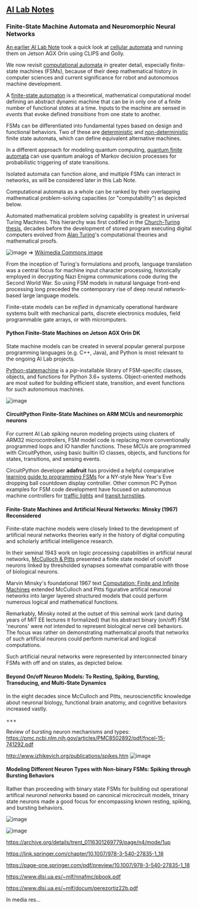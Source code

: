 ## <u>AI Lab Notes</u>

### **Finite-State Machine Automata and Neuromorphic Neural Networks**

[An earlier AI Lab Note](https://github.com/rtrelease/Jetson-Symbolics-Neuromorphics/blob/main/GameOfLife.md) took a quick look at [cellular automata](https://plato.stanford.edu/entries/cellular-automata/) and running them on Jetson AGX Orin using CLIPS and Golly.  

We now revisit [computational automata](https://en.m.wikipedia.org/wiki/Automata_theory) in greater detail, especially finite-state machines (FSMs), because of their deep mathematical history in computer sciences and current significance for robot and autonomous machine development.

A [finite-state automaton](https://en.m.wikipedia.org/wiki/Finite-state_machine) is a theoretical, mathematical computational model defining an abstract dynamic machine that can be in only one of a finite number of functional *states* at a time.  Inputs to the machine are sensed in *events* that evoke defined *transitions* from one state to another.

FSMs can be differentiated into fundamental types based on design and functional behaviors. Two of these are [deterministic](https://en.m.wikipedia.org/wiki/Deterministic_finite_automaton) and [non-deterministic](https://en.m.wikipedia.org/wiki/Nondeterministic_finite_automaton) finite state automata, which can define equivalent alternative machines.

In a different approach for modeling quantum computing, [quantum finite automata](https://en.m.wikipedia.org/w/index.php?title=Quantum_finite_automaton) can use quantum analogs of Markov decision processes for probabilistic triggering of state transitions.

Isolated automata can function alone, and multiple FSMs can interact in networks, as will be considered later in this Lab Note.

Computational automata as a whole can be ranked by their overlapping mathematical problem-solving capacities (or "computability") as depicted below.  

Automated mathematical problem solving capability is greatest in universal Turing Machines.  This hierarchy was first codified in the [Church-Turing thesis](https://plato.stanford.edu/entries/church-turing/), decades before the development of stored program executing digital computers evolved from [Alan Turing](https://en.m.wikipedia.org/wiki/Alan_Turing)'s computational theories and mathematical proofs.

![image](https://github.com/user-attachments/assets/273a2cca-b6d2-4bb0-82e4-8b11eca86b43)
 => [Wikimedia Commons image](https://en.m.wikipedia.org/wiki/File:Automata_theory.svg)

From the inception of Turing's formulations and proofs, language translation was a central focus for machine input character processing, historically employed in decrypting Nazi Enigma communications code during the Second World War.  So using FSM models in natural language front-end processing long preceded the contemporary rise of deep neural network-based large language models.

Finite-state models can be *reified* in dynamically operational hardware systems built with mechanical parts, discrete electronics modules, field programmable gate arrays, or with micromputers.

#### Python Finite-State Machines on Jetson AGX Orin DK

State machine models can be created in several popular general purpose programming languages (e.g. C++, Java), and Python is most relevant to the ongoing AI Lab projects.  

[Python-statemachine](https://pypi.org/project/python-statemachine/) is a *pip*-installable library of FSM-specific classes, objects, and functions for Python 3.6+ systems.  Object-oriented methods are most suited for building efficient state, transition, and event functions for such autonomous machines.

![image](https://github.com/user-attachments/assets/2d8d5e87-7576-4252-8e6c-e321c3454e13)


#### CircuitPython Finite-State Machines on ARM MCUs and neuromorphic neurons

For current AI Lab spiking neuron modeling projects using clusters of ARM32 microcontrollers, FSM model code is replacing more conventionally programmed loops and IO handler functions. These MCUs are programmed with CircuitPython, using basic builtin IO classes, objects, and functions for states, transitions, and sensing events.

CircuitPython developer **adafruit** has provided a helpful comparative [learning guide to programming FSMs](https://cdn-learn.adafruit.com/downloads/pdf/circuitpython-101-state-machines.pdf) for a NY-style New Year's Eve dropping ball countdown display controller. Other common PC Python examples for FSM code development have focused on autonomous machine controllers for [traffic lights](https://python-statemachine.readthedocs.io/en/latest/readme.html) and [transit turnstiles](https://github.com/cmaugg/pystatemachine).


#### Finite-State Machines and Artificial Neural Networks: Minsky (1967) Reconsidered

Finite-state machine models were closely linked to the development of artificial neural networks theories early in the history of digital computing and scholarly artificial intelligence research.

In their seminal 1943 work on logic processing capabilities in artificial neural networks, [McCulloch & Pitts](https://home.csulb.edu/~cwallis/382/readings/482/mccolloch.logical.calculus.ideas.1943.pdf) presented a finite state model of on/off neurons linked by thresholded synapses somewhat comparable with those of biological neurons.

Marvin Minsky's foundational 1967 text [Computation: Finite and Infinite Machines](https://archive.org/details/computationfinit0000mins/page/n4/mode/1up) extended McCulloch and Pitts figurative artifical neuronal networks into larger layered structured models that could perform numerous logical and mathematical functions.

Remarkably, Minsky noted at the outset of this seminal work (and during years of MIT EE lectures it formalized) that his abstract binary (on/off) FSM 'neurons' were *not* intended to represent biological nerve cell behaviors.  The focus was rather on demonstrating mathematical proofs that networks of such artificial neurons could perform numerical and logical computations.

Such artificial neural networks were represented by interconnected binary FSMs with off and on states, as depicted below.


#### Beyond On/off Neuron Models: To Resting, Spiking, Bursting, Transducing, and Multi-State Dynamics

In the eight decades since McCulloch and Pitts, neuroscienctific knowledge about neuronal biology, functional brain anatomy, and cognitive behaviors increased vastly.

+++

Review of bursting neuron mechanisms and types:
https://pmc.ncbi.nlm.nih.gov/articles/PMC8502892/pdf/fncel-15-741292.pdf



http://www.izhikevich.org/publications/spikes.htm
![image](https://github.com/user-attachments/assets/634543b3-9253-41a0-9324-da2c5341b26c)

#### Modeling Different Neuron Types with Non-binary FSMs: Spiking through Bursting Behaviors

Rather than proceeding with binary state FSMs for building out operational artifical *neuronal networks* based on canonical microcircuit models, trinary state neurons made a good focus for encompassing known resting, spiking, and bursting behaviors.

![image](https://github.com/user-attachments/assets/e4e41245-6b2c-46d6-8023-b93109928175)

![image](https://user-images.githubusercontent.com/71346897/213343140-41049d4a-09e4-4563-a68f-a6e6db5b944f.png)

https://archive.org/details/trent_0116301269779/page/n4/mode/1up

https://link.springer.com/chapter/10.1007/978-3-540-27835-1_18

https://page-one.springer.com/pdf/preview/10.1007/978-3-540-27835-1_18

https://www.dlsi.ua.es/~mlf/nnafmc/pbook.pdf

https://www.dlsi.ua.es/~mlf/docum/perezortiz22b.pdf

In media res...
